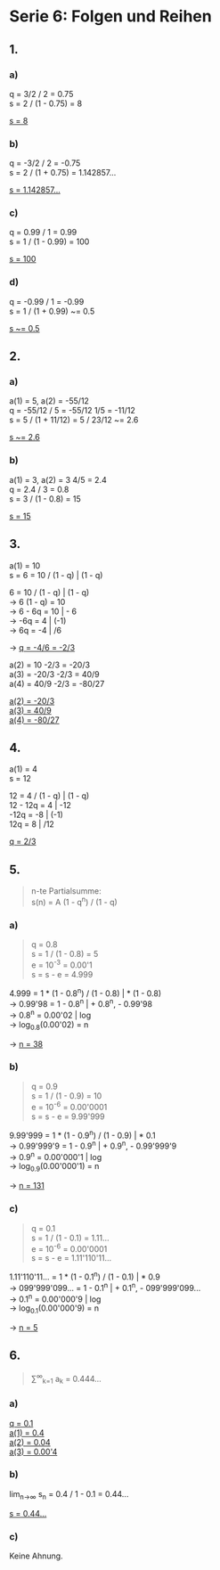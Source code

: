 # Serie 6: Folgen und Reihen

## 1.

### a)

q = 3/2 / 2 = 0.75\
s = 2  / (1 - 0.75) = 8

<ins>s = 8</ins>

### b)

q = -3/2 / 2 = -0.75\
s = 2 / (1 + 0.75) = 1.142857...

<ins>s = 1.142857...</ins>

### c)

q = 0.99 / 1 = 0.99\
s = 1 / (1 - 0.99) = 100

<ins>s = 100</ins>

### d)

q = -0.99 / 1 = -0.99\
s = 1 / (1 + 0.99) ~= 0.5

<ins>s ~= 0.5</ins>

## 2.

### a)

a(1) = 5, a(2) = -55/12\
q = -55/12 / 5 = -55/12  1/5 = -11/12\
s = 5 / (1 + 11/12) = 5 / 23/12 ~= 2.6

<ins>s ~= 2.6</ins>

### b)

a(1) = 3, a(2) = 3  4/5 = 2.4\
q = 2.4 / 3 = 0.8\
s = 3 / (1 - 0.8) = 15

<ins>s = 15</ins>

## 3.

a(1) = 10\
s = 6 = 10 / (1 - q) |  (1 - q)

6 = 10 / (1 - q) |  (1 - q)\
→ 6  (1 - q) = 10\
→ 6 - 6q = 10 | - 6\
→ -6q = 4 | (-1)\
→ 6q = -4 | /6

→ <ins>q = -4/6 = -2/3</ins>

a(2) = 10  -2/3 = -20/3\
a(3) = -20/3  -2/3 = 40/9\
a(4) = 40/9  -2/3 = -80/27

<ins>a(2) = -20/3</ins>\
<ins>a(3) = 40/9</ins>\
<ins>a(4) = -80/27</ins>

## 4.

a(1) = 4\
s = 12

12 = 4 / (1 - q) |  (1 - q)\
12 - 12q = 4 | -12\
-12q = -8 | (-1)\
12q = 8 | /12

<ins>q = 2/3</ins>

## 5.

> n-te Partialsumme:\
> s(n) = A  (1 - q<sup>n</sup>) / (1 - q)

### a)

> q = 0.8\
> s = 1 / (1 - 0.8) = 5\
> e = 10<sup>-3</sup> = 0.00'1\
> s = s - e = 4.999

4.999 = 1 * (1 - 0.8<sup>n</sup>) / (1 - 0.8) | * (1 - 0.8)\
→ 0.99'98 = 1 - 0.8<sup>n</sup> | + 0.8<sup>n</sup>, - 0.99'98\
→ 0.8<sup>n</sup> = 0.00'02 | log\
→ log<sub>0.8</sub>(0.00'02) = n

→ <ins>n = 38</ins>

### b)

> q = 0.9\
> s = 1 / (1 - 0.9) = 10\
> e = 10<sup>-6</sup> = 0.00'0001\
> s = s - e = 9.99'999

9.99'999 = 1 * (1 - 0.9<sup>n</sup>) / (1 - 0.9) | * 0.1\
→ 0.99'999'9 = 1 - 0.9<sup>n</sup> | + 0.9<sup>n</sup>, - 0.99'999'9\
→ 0.9<sup>n</sup> = 0.00'000'1 | log\
→ log<sub>0.9</sub>(0.00'000'1) = n

→ <ins>n = 131</ins>

### c)

> q = 0.1\
> s = 1 / (1 - 0.1) = 1.11...\
> e = 10<sup>-6</sup> = 0.00'0001\
> s = s - e = 1.11'110'11...

1.11'110'11... = 1 * (1 - 0.1<sup>n</sup>) / (1 - 0.1) | * 0.9\
→ 099'999'099... = 1 - 0.1<sup>n</sup> | + 0.1<sup>n</sup>, - 099'999'099...\
→ 0.1<sup>n</sup> = 0.00'000'9 | log\
→ log<sub>0.1</sub>(0.00'000'9) = n

→ <ins>n = 5</ins>

## 6.

> ∑<sup>∞</sup><sub>k=1</sub> a<sub>k</sub> = 0.444...

### a)

<ins>q = 0.1</ins>\
<ins>a(1) = 0.4</ins>\
<ins>a(2) = 0.04</ins>\
<ins>a(3) = 0.00'4</ins>

### b)

lim<sub>n→∞</sub> s<sub>n</sub> = 0.4 / 1 - 0.1 = 0.44...

<ins>s = 0.44...</ins>

### c)

Keine Ahnung.
